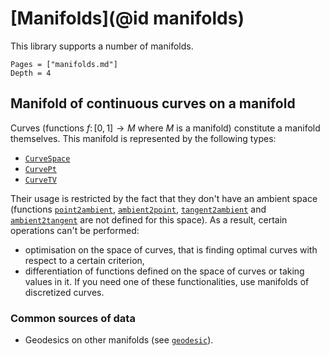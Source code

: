 # [Manifolds](@id manifolds)

This library supports a number of manifolds.

```@contents
Pages = ["manifolds.md"]
Depth = 4
```

## Manifold of continuous curves on a manifold

Curves (functions $f \colon [0,1] \to M$ where $M$ is a manifold) constitute a manifold themselves. This manifold is represented by the following types:

- [`CurveSpace`](@ref)
- [`CurvePt`](@ref)
- [`CurveTV`](@ref)

Their usage is restricted by the fact that they don't have an ambient space (functions [`point2ambient`](@ref), [`ambient2point`](@ref), [`tangent2ambient`](@ref) and [`ambient2tangent`](@ref) are not defined for this space). As a result, certain operations can't be performed:
- optimisation on the space of curves, that is finding optimal curves with respect to a certain criterion,
- differentiation of functions defined on the space of curves or taking values in it.
If you need one of these functionalities, use manifolds of discretized curves.

### Common sources of data

- Geodesics on other manifolds (see [`geodesic`](@ref)).
